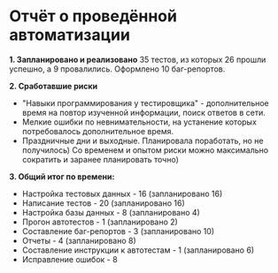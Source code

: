 # Отчёт о проведённой автоматизации

**1. Запланировано и реализовано** 35 тестов, из которых 26 прошли успешно, а 9 провалились. Оформлено 10 баг-репортов.

**2. Сработавшие риски** 
- "Навыки программирования у тестировщика" - дополнительное время на повтор изученной информации, поиск ответов в сети.
- Мелкие ошибки по невнимательности, на устанение которых потребовалось дополнительное время.
- Праздничные дни и выходные. Планировала поработать, но не получилось)
  Со временем и опытом риски можно максимально сократить и заранее планировать точно)

**3. Общий итог по времени:** 
- Настройка тестовых данных - 16 (запланировано 16)
- Написание тестов - 20 (запланировано 16)
- Настройка базы данных - 8 (запланировано 4)
- Прогон автотестов - 1 (запланировано 2)
- Составление баг-репортов - 3 (запланировано 10)
- Отчеты - 4 (запланировано 8)
- Составление инструкции к автотестам - 1 (запланировано 6)
- Исправление ошибок - 8
